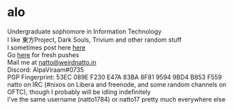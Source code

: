 # alo
Undergraduate sophomore in Information Technology\
I like 東方Project, Dark Souls, Trivium and other random stuff\
I sometimes post here [here](https://weirdnatto.in)\
Go [here](https://git.weirdnatto.in/natto1784) for fresh pushes\
Mail me at [natto@weirdnatto.in](mailto:natto@weirdnatto.in)\
Discord: AlpaViraam#0735\
PGP Fingerprint: 53EC 089E F230 E47A 83BA  8F81 9594 9BD4 B853 F559\
natto on IRC (#nixos on Libera and freenode, and some random channels on OFTC), though I probably will be idling indefinitely\
I've the same username (natto1784) or natto17 pretty much everywhere else
